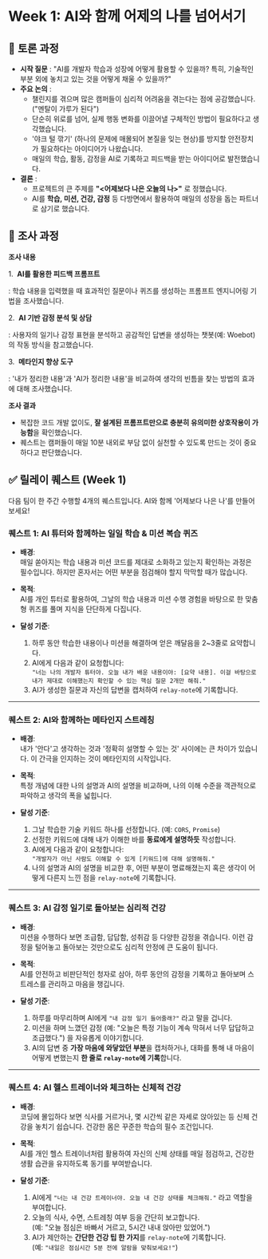 # Week 1: AI와 함께 어제의 나를 넘어서기

## 💬 토론 과정

- **시작 질문** : "AI를 개발자 학습과 성장에 어떻게 활용할 수 있을까? 특히, 기술적인 부분 외에 놓치고 있는 것을 어떻게 채울 수 있을까?"
- **주요 논의** :
  - 챌린지를 겪으며 많은 캠퍼들이 심리적 어려움을 겪는다는 점에 공감했습니다. ("멘탈이 가루가 된다")
  - 단순히 위로를 넘어, 실제 행동 변화를 이끌어낼 구체적인 방법이 필요하다고 생각했습니다.
  - '야크 털 깎기' (하나의 문제에 매몰되어 본질을 잊는 현상)를 방지할 안전장치가 필요하다는 아이디어가 나왔습니다.
  - 매일의 학습, 활동, 감정을 AI로 기록하고 피드백을 받는 아이디어로 발전했습니다.
- **결론** :
  - 프로젝트의 큰 주제를 **"<어제보다 나은 오늘의 나>"** 로 정했습니다.
  - AI를 **학습, 미션, 건강, 감정** 등 다방면에서 활용하여 매일의 성장을 돕는 파트너로 삼기로 했습니다.

## 🔎 조사 과정

**조사 내용**

1.  **AI를 활용한 피드백 프롬프트**

: 학습 내용을 입력했을 때 효과적인 질문이나 퀴즈를 생성하는 프롬프트 엔지니어링 기법을 조사했습니다.

2.  **AI 기반 감정 분석 및 상담**

: 사용자의 일기나 감정 표현을 분석하고 공감적인 답변을 생성하는 챗봇(예: Woebot)의 작동 방식을 참고했습니다.

3.  **메타인지 향상 도구**

: '내가 정리한 내용'과 'AI가 정리한 내용'을 비교하여 생각의 빈틈을 찾는 방법의 효과에 대해 조사했습니다.

**조사 결과**

- 복잡한 코드 개발 없이도, **잘 설계된 프롬프트만으로 충분히 유의미한 상호작용이 가능함**을 확인했습니다.
- 퀘스트는 캠퍼들이 매일 10분 내외로 부담 없이 실천할 수 있도록 만드는 것이 중요하다고 판단했습니다.

## ✅ 릴레이 퀘스트 (Week 1)

다음 팀이 한 주간 수행할 4개의 퀘스트입니다. AI와 함께 '어제보다 나은 나'를 만들어 보세요!

### 퀘스트 1: AI 튜터와 함께하는 일일 학습 & 미션 복습 퀴즈

- **배경**:  
  매일 쏟아지는 학습 내용과 미션 코드를 제대로 소화하고 있는지 확인하는 과정은 필수입니다. 하지만 혼자서는 어떤 부분을 점검해야 할지 막막할 때가 많습니다.

- **목적**:  
  AI를 개인 튜터로 활용하여, 그날의 학습 내용과 미션 수행 경험을 바탕으로 한 맞춤형 퀴즈를 풀며 지식을 단단하게 다집니다.

- **달성 기준**:
  1. 하루 동안 학습한 내용이나 미션을 해결하며 얻은 깨달음을 2~3줄로 요약합니다.
  2. AI에게 다음과 같이 요청합니다:  
     `"너는 나의 개발자 튜터야. 오늘 내가 배운 내용이야: [요약 내용]. 이걸 바탕으로 내가 제대로 이해했는지 확인할 수 있는 핵심 질문 2개만 해줘."`
  3. AI가 생성한 질문과 자신의 답변을 캡처하여 `relay-note`에 기록합니다.

---

### 퀘스트 2: AI와 함께하는 메타인지 스트레칭

- **배경**:  
  내가 '안다'고 생각하는 것과 '정확히 설명할 수 있는 것' 사이에는 큰 차이가 있습니다. 이 간극을 인지하는 것이 메타인지의 시작입니다.

- **목적**:  
  특정 개념에 대한 나의 설명과 AI의 설명을 비교하며, 나의 이해 수준을 객관적으로 파악하고 생각의 폭을 넓힙니다.

- **달성 기준**:
  1. 그날 학습한 기술 키워드 하나를 선정합니다. (예: `CORS`, `Promise`)
  2. 선정한 키워드에 대해 내가 이해한 바를 **동료에게 설명하듯** 작성합니다.
  3. AI에게 다음과 같이 요청합니다:  
     `"개발자가 아닌 사람도 이해할 수 있게 [키워드]에 대해 설명해줘."`
  4. 나의 설명과 AI의 설명을 비교한 후, 어떤 부분이 명료해졌는지 혹은 생각이 어떻게 다른지 느낀 점을 `relay-note`에 기록합니다.

---

### 퀘스트 3: AI 감정 일기로 돌아보는 심리적 건강

- **배경**:  
  미션을 수행하다 보면 조급함, 답답함, 성취감 등 다양한 감정을 겪습니다. 이런 감정을 털어놓고 돌아보는 것만으로도 심리적 안정에 큰 도움이 됩니다.

- **목적**:  
  AI를 안전하고 비판단적인 청자로 삼아, 하루 동안의 감정을 기록하고 돌아보며 스트레스를 관리하고 마음을 챙깁니다.

- **달성 기준**:
  1. 하루를 마무리하며 AI에게 `"내 감정 일기 들어줄래?"` 라고 말을 겁니다.
  2. 미션을 하며 느꼈던 감정 (예: "오늘은 특정 기능이 계속 막혀서 너무 답답하고 조급했다.") 을 자유롭게 이야기합니다.
  3. AI의 답변 중 **가장 마음에 와닿았던 부분**을 캡처하거나, 대화를 통해 내 마음이 어떻게 변했는지 **한 줄로 `relay-note`에 기록**합니다.

---

### 퀘스트 4: AI 헬스 트레이너와 체크하는 신체적 건강

- **배경**:  
  코딩에 몰입하다 보면 식사를 거르거나, 몇 시간씩 같은 자세로 앉아있는 등 신체 건강을 놓치기 쉽습니다. 건강한 몸은 꾸준한 학습의 필수 조건입니다.

- **목적**:  
  AI를 개인 헬스 트레이너처럼 활용하여 자신의 신체 상태를 매일 점검하고, 건강한 생활 습관을 유지하도록 동기를 부여받습니다.

- **달성 기준**:
  1. AI에게 `"너는 내 건강 트레이너야. 오늘 내 건강 상태를 체크해줘."` 라고 역할을 부여합니다.
  2. 오늘의 식사, 수면, 스트레칭 여부 등을 간단히 보고합니다.  
     (예: "오늘 점심은 바빠서 거르고, 5시간 내내 앉아만 있었어.")
  3. AI가 제안하는 **간단한 건강 팁 한 가지**를 `relay-note`에 기록합니다.  
     (예: `"내일은 점심시간 5분 전에 알람을 맞춰보세요!"`)
